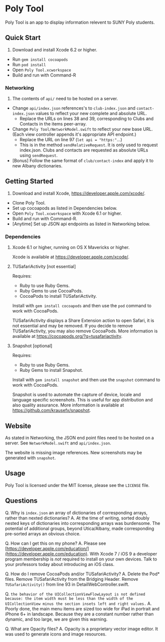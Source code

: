 # Poly Tool 

Poly Tool is an app to display information relevent to SUNY Poly students. 

## Quick Start

1. Download and install Xcode 6.2 or higher.
- Run `gem install cocoapods`
- Run `pod install` 
- Open `Poly Tool.xcworkspace`
- Build and run with Command-R 

### Networking

1. The contents of `api/` need to be hosted on a server. 
- Change `api/index.json` references's to `club-index.json` and `contact-index.json` values to reflect your new complete and absolute URL.
	- Replace the URLs on lines 38 and 39, corresponding to Clubs and Contacts in the items peer-array. 
- Change `Poly Tool/NetworkModel.swift` to reflect your new base URL. (Each view controller appends it's appropriate API endpoint.) 
	- Replace the URL on line 97 (`let api = "https:"`…)
	- This is in the method `sendRelativeRequest`. It is only used to request index.json. Clubs and contacts are requested as absolute URLs using `sendRequest`. 
- [Bonus] Follow the same format of `club/contact-index` and apply it to new Albany dictionaries. 

## Getting Started

1. Download and install Xcode, https://developer.apple.com/xcode/.
- Clone Poly Tool.
- Set up cocoapods as listed in Dependencies below.
- Open `Poly Tool.xcworkspace` with Xcode 6.1 or higher. 
- Build and run with Command-R.
- [Anytime] Set up JSON api endpoints as listed in Networking below.

### Dependencies

1. Xcode 6.1 or higher, running on OS X Mavericks or higher.

	Xcode is available at https://developer.apple.com/xcode/.

1. TUSafariActivity [not essential]

	Requires:
	- Ruby to use Ruby Gems.
	- Ruby Gems to use CocoaPods.
	- CocoaPods to install TUSafariActivity.

	Install with `gem install cocoapods` and then use the `pod` command to work with CocoaPods. 

	TUSafariActivity displays a Share Extension action to open Safari, it is not essential and may be removed. If you decide to remove TUSafariActivity, you may also remove CocoaPods. More information is available at https://cocoapods.org/?q=tusafariactivity. 

2. Snapshot [optional]

	Requires:
	- Ruby to use Ruby Gems.
	- Ruby Gems to install Snapshot.

	Install with `gem install snapshot` and then use the `snapshot` command to work with CocoaPods. 

	Snapshot is used to automate the capture of device, locale and language specific screenshots. This is useful for app distribution and also quality assurance. More information is available at https://github.com/krausefx/snapshot.

## Website

As stated in Networking, the JSON end point files need to be hosted on a server. See `NetworkModel.swift` and `api/index.json`.

The website is missing image references. New screenshots may be generated with `snapshot`.  

## Usage

Poly Tool is licensed under the MIT license, please see the `LICENSE` file. 

## Questions

Q. Why is `index.json` an array of dictionaries of corresponding arrays, rather than nexted dictionaries?
A. At the time of writing, sorted doubly nested keys of dictionaries into corresponding arrays was burdensome. The potential of additional groups, beyond Utica/Albany, made corresponding pre-sorted arrays an obvious choice. 

Q. How can I get this on my phone?
A. Please see [https://developer.apple.com/education/](https://developer.apple.com/education). With Xcode 7 / iOS 9 a developer program membership is _not_ required to install on your own devices. Talk to your professors today about introducing an iOS class. 

Q. How do I remove CocoaPods and/or TUSafariActivity? 
A. Delete the Pod* files. Remove TUSafariActivity from the Bridging Header. Remove `TUSafariActivity()` from line 93 in DetailWebController.swift. 

Q. `the behavior of the UICollectionViewFlowLayout is not defined because: the item width must be less than the width of the UICollectionView minus the section insets left and right values.`
A. Poorly done, the main menu items are sized too wide for iPad in portrait and iPhone 6+ in landscape. Because they are a constant number rather than dynamic, and too large, we are given this warning. 

Q. What are Opacity files? 
A. Opacity is a proprietary vector image editor. It was used to generate icons and image resources. 
